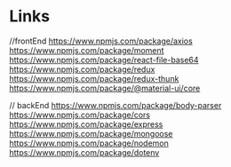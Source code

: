 # Links

//frontEnd
https://www.npmjs.com/package/axios
https://www.npmjs.com/package/moment
https://www.npmjs.com/package/react-file-base64
https://www.npmjs.com/package/redux
https://www.npmjs.com/package/redux-thunk
https://www.npmjs.com/package/@material-ui/core

// backEnd
https://www.npmjs.com/package/body-parser
https://www.npmjs.com/package/cors
https://www.npmjs.com/package/express
https://www.npmjs.com/package/mongoose
https://www.npmjs.com/package/nodemon
https://www.npmjs.com/package/dotenv
